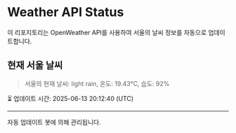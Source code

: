
# Weather API Status

이 리포지토리는 OpenWeather API를 사용하여 서울의 날씨 정보를 자동으로 업데이트합니다.

## 현재 서울 날씨
> 서울의 현재 날씨: light rain, 온도: 19.43°C, 습도: 92%

⏳ 업데이트 시간: 2025-06-13 20:12:40 (UTC)

---
자동 업데이트 봇에 의해 관리됩니다.

